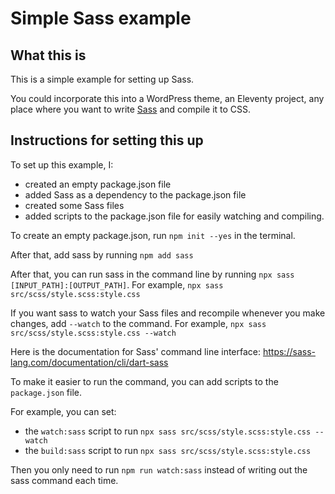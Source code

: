 # Simple Sass example

## What this is

This is a simple example for setting up Sass.

You could incorporate this into a WordPress theme, an Eleventy project, any place where you want to write [Sass](https://sass-lang.com/) and compile it to CSS.

## Instructions for setting this up

To set up this example, I:
- created an empty package.json file
- added Sass as a dependency to the package.json file
- created some Sass files
- added scripts to the package.json file for easily watching and compiling.



To create an empty package.json, run `npm init --yes` in the terminal.

After that, add sass by running `npm add sass`

After that, you can run sass in the command line by running `npx sass [INPUT_PATH]:[OUTPUT_PATH]`. For example, `npx sass src/scss/style.scss:style.css`

If you want sass to watch your Sass files and recompile whenever you make changes, add `--watch` to the command. For example, `npx sass src/scss/style.scss:style.css --watch`

Here is the documentation for Sass' command line interface:
https://sass-lang.com/documentation/cli/dart-sass

To make it easier to run the command, you can add scripts to the `package.json` file.

For example, you can set:

- the `watch:sass` script to run `npx sass src/scss/style.scss:style.css --watch` 
- the `build:sass` script to run `npx sass src/scss/style.scss:style.css`

Then you only need to run `npm run watch:sass` instead of writing out the sass command each time.